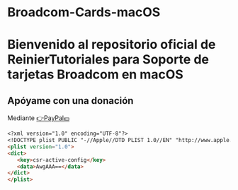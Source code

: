 # Broadcom-Cards-macOS
# Bienvenido al repositorio oficial de ReinierTutoriales para Soporte de tarjetas Broadcom en macOS


## Apóyame con una donación 
Mediante [👉PayPal💵](https://www.paypal.com/paypalme/ReinierTutoriales?country.x=US&locale.x=es_XC)


 ```md
<?xml version="1.0" encoding="UTF-8"?>
<!DOCTYPE plist PUBLIC "-//Apple//DTD PLIST 1.0//EN" "http://www.apple.com/DTDs/PropertyList-1.0.dtd">
<plist version="1.0">
<dict>
	<key>csr-active-config</key>
	<data>AwgAAA==</data>
</dict>
</plist>

```

